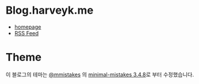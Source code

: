 # Blog.harveyk.me

- [homepage](http://blog.harveyk.me)
- [RSS Feed](http://blog.harveyk.me/feed.xml)

# Theme

이 블로그의 테마는 [@mmistakes](https://github.com/mmistakes) 의 [minimal-mistakes 3.4.8](https://github.com/mmistakes/minimal-mistakes/releases/tag/3.4.8)로 부터 수정했습니다.
